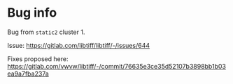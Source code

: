 # Bug info

Bug from `static2` cluster 1. 


Issue: https://gitlab.com/libtiff/libtiff/-/issues/644

Fixes proposed here: https://gitlab.com/vwvw/libtiff/-/commit/76635e3ce35d52107b3898bb1b03ea9a7fba237a
